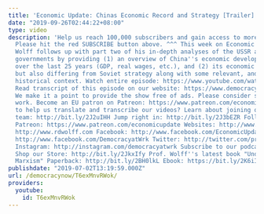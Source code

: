 ```yaml
---
title: 'Economic Update: Chinas Economic Record and Strategy [Trailer]'
date: "2019-09-26T02:44:22+08:00"
type: video
description: 'Help us reach 100,000 subscribers and gain access to more studio time!
  Please hit the red SUBSCRIBE button above. ^^^ This week on Economic Update, Professor
  Wolff follows up with part two of his in-depth analyses of the USSR and anti-capitalist
  governments by providing (1) an overview of China''s economic development mostly
  over the last 25 years (GDP, real wages, etc.), and (2) its economic strategy: learning
  but also differing from Soviet strategy along with some relevant, and interesting,
  historical context. Watch entire episode: https://www.youtube.com/watch?v=Cw8SvK0E5dI&t=901s
  Read transcript of this episode on our website: https://www.democracyatwork.info/eu_china_economic_record_strategy
  We make it a point to provide the show free of ads. Please consider supporting our
  work. Become an EU patron on Patreon: https://www.patreon.com/economicupdate Want
  to help us translate and transcribe our videos? Learn about joining our translation
  team: http://bit.ly/2J2uIHH Jump right in: http://bit.ly/2J3bEZR Follow us ONLINE:
  Patreon: https://www.patreon.com/economicupdate Websites: http://www.democracyatwork.info/econo...
  http://www.rdwolff.com Facebook: http://www.facebook.com/EconomicUpdate http://www.facebook.com/RichardDWolff
  http://www.facebook.com/DemocracyatWrk Twitter: http://twitter.com/profwolff http://twitter.com/democracyatwrk
  Instagram: http://instagram.com/democracyatwrk Subscribe to our podcast: http://economicupdate.libsyn.com
  Shop our Store: http://bit.ly/2JkxIfy Prof. Wolff''s latest book "Understanding
  Marxism" Paperback: http://bit.ly/2BH0lkL Ebook: https://bit.ly/2K6iI8v'
publishdate: "2019-07-02T13:19:59.000Z"
url: /democracynow/T6exMnvRWok/
providers:
  youtube:
    id: T6exMnvRWok
---
```

